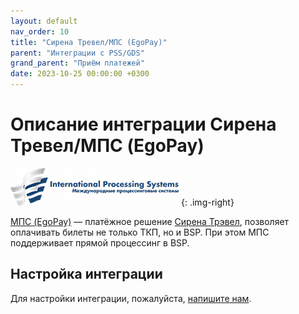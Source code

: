 ```yaml
---
layout: default
nav_order: 10
title: "Сирена Тревел/МПС (EgoPay)"
parent: "Интеграции с PSS/GDS"
grand_parent: "Приём платежей"
date: 2023-10-25 00:00:00 +0300
---
```


# Описание интеграции Сирена Тревел/МПС (EgoPay)

![МПС](/assets/images/pss/mps.png){: .img-right}

[МПС (EgoPay)](https://ips.su) — платёжное решение [Сирена Трэвел](https://sirena-travel.ru), позволяет
оплачивать билеты не только ТКП, но и BSP. При этом МПС поддерживает прямой процессинг в BSP.

## Настройка интеграции

Для настройки интеграции, пожалуйста, [напишите нам](https://www.invoicebox.ru/ru/contacts/feedback.html).
